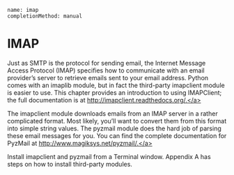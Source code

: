 ```ngMeta
name: imap
completionMethod: manual
```
# IMAP
Just as SMTP is the protocol for sending email, the Internet Message Access Protocol (IMAP) specifies how to communicate with an email provider’s server to retrieve emails sent to your email address. Python comes with an imaplib module, but in fact the third-party imapclient module is easier to use. This chapter provides an introduction to using IMAPClient; the full documentation is at <span><a href="http://imapclient.readthedocs.org/.">http://imapclient.readthedocs.org/.</a></span>

The imapclient module downloads emails from an IMAP server in a rather complicated format. Most likely, you’ll want to convert them from this format into simple string values. The pyzmail module does the hard job of parsing these email messages for you. You can find the complete documentation for PyzMail at <span><a href="http://www.magiksys.net/pyzmail/.">http://www.magiksys.net/pyzmail/.</a></span>

Install imapclient and pyzmail from a Terminal window. Appendix A has steps on how to install third-party modules.